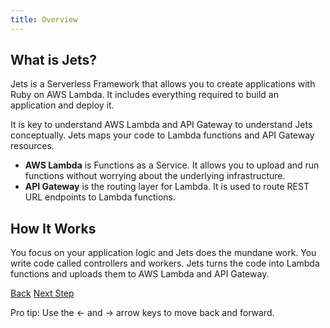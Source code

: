 ```yaml
---
title: Overview
---
```


## What is Jets?

Jets is a Serverless Framework that allows you to create applications with Ruby on AWS Lambda. It includes everything required to build an application and deploy it.

It is key to understand AWS Lambda and API Gateway to understand Jets conceptually. Jets maps your code to Lambda functions and API Gateway resources.

* **AWS Lambda** is Functions as a Service. It allows you to upload and run functions without worrying about the underlying infrastructure.
* **API Gateway** is the routing layer for Lambda. It is used to route REST URL endpoints to Lambda functions.

## How It Works

You focus on your application logic and Jets does the mundane work. You write code called controllers and workers. Jets turns the code into Lambda functions and uploads them to AWS Lambda and API Gateway.

<a id="prev" class="btn btn-basic" href="{% link quick-start.md %}">Back</a>
<a id="next" class="btn btn-primary" href="{% link import-templates.md %}">Next Step</a>
<p class="keyboard-tip">Pro tip: Use the <- and -> arrow keys to move back and forward.</p>
